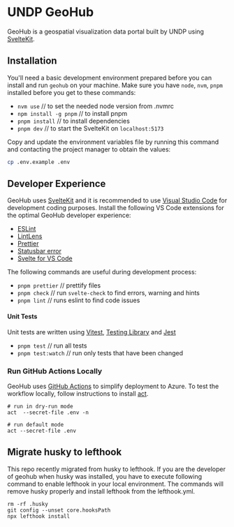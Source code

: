 # UNDP GeoHub

GeoHub is a geospatial visualization data portal built by UNDP using [SvelteKit](https://kit.svelte.dev/).

## Installation

You'll need a basic development environment prepared before you can install and run `geohub` on your machine.
Make sure you have `node`, `nvm`, `pnpm` installed before you get to these commands:

- `nvm use` // to set the needed node version from .nvmrc
- `npm install -g pnpm` // to install pnpm
- `pnpm install` // to install dependencies
- `pnpm dev` // to start the SvelteKit on `localhost:5173`

Copy and update the environment variables file by running this command and contacting the project manager to obtain the values:

```bash
cp .env.example .env
```

## Developer Experience

GeoHub uses [SvelteKit](https://kit.svelte.dev/) and it is recommended to use [Visual Studio Code](https://code.visualstudio.com/) for development coding purposes. Install the following VS Code extensions for the optimal GeoHub developer experience:

- [ESLint](https://marketplace.visualstudio.com/items?itemName=dbaeumer.vscode-eslint)
- [LintLens](https://marketplace.visualstudio.com/items?itemName=ghmcadams.lintlens)
- [Prettier](https://marketplace.visualstudio.com/items?itemName=esbenp.prettier-vscode)
- [Statusbar error](https://marketplace.visualstudio.com/items?itemName=JoeBerria.statusbarerror)
- [Svelte for VS Code](https://marketplace.visualstudio.com/items?itemName=svelte.svelte-vscode)

The following commands are useful during development process:

- `pnpm prettier` // prettify files
- `pnpm check` // run `svelte-check` to find errors, warning and hints
- `pnpm lint` // runs eslint to find code issues

#### Unit Tests

Unit tests are written using [Vitest](https://vitest.dev/), [Testing Library](https://testing-library.com/docs/svelte-testing-library/intro/) and [Jest](https://jestjs.io/)

- `pnpm test` // run all tests
- `pnpm test:watch` // run only tests that have been changed

### Run GitHub Actions Locally

GeoHub uses [GitHub Actions](https://docs.github.com/en/actions`) to simplify deployment to Azure. To test the workflow locally, follow instructions to install [act](https://github.com/nektos/act).

```
# run in dry-run mode
act  --secret-file .env -n

# run default mode
act --secret-file .env
```

## Migrate husky to lefthook

This repo recently migrated from husky to lefthook. If you are the developer of geohub when husky was installed, you have to execute following command to enable lefthook in your local environment. The commands will remove husky properly and install lefthook from the lefthook.yml.

```
rm -rf .husky
git config --unset core.hooksPath
npx lefthook install
```
